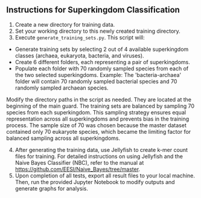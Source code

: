 ## Instructions for Superkingdom Classification

1. Create a new directory for training data.
2. Set your working directory to this newly created training directory.
3. Execute `generate_training_sets.py`. This script will:

- Generate training sets by selecting 2 out of 4 available superkingdom classes (archaea, eukaryota, bacteria, and viruses).
- Create 6 different folders, each representing a pair of superkingdoms.
- Populate each folder with 70 randomly sampled species from each of the two selected superkingdoms.
Example: The 'bacteria-archaea' folder will contain 70 randomly sampled bacterial species and 70 randomly sampled archaean species.

Modify the directory paths in the script as needed. They are located at the beginning of the main guard.
The training sets are balanced by sampling 70 species from each superkingdom. This sampling strategy ensures equal representation across all superkingdoms and prevents bias in the training process. The sample size of 70 was chosen because the master dataset contained only 70 eukaryote species, which became the limiting factor for balanced sampling across all superkingdoms.

4. After generating the training data, use Jellyfish to create k-mer count files for training. For detailed instructions on using Jellyfish and the Naive Bayes Classifier (NBC), refer to the manual at https://github.com/EESI/Naive_Bayes/tree/master.
5. Upon completion of all tests, export all result files to your local machine. Then, run the provided Jupyter Notebook to modify outputs and generate graphs for analysis.

